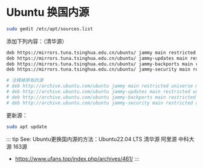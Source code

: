 # Ubuntu 换国内源

```sh
sudo gedit /etc/apt/sources.list
```

添加下列内容：（清华源）

```sh
deb https://mirrors.tuna.tsinghua.edu.cn/ubuntu/ jammy main restricted universe multiverse
deb https://mirrors.tuna.tsinghua.edu.cn/ubuntu/ jammy-updates main restricted universe multiverse
deb https://mirrors.tuna.tsinghua.edu.cn/ubuntu/ jammy-backports main restricted universe multiverse
deb https://mirrors.tuna.tsinghua.edu.cn/ubuntu/ jammy-security main restricted universe multiverse

# 注释掉原有的源
# deb http://archive.ubuntu.com/ubuntu jammy main restricted universe multiverse
# deb http://archive.ubuntu.com/ubuntu jammy-updates main restricted universe multiverse
# deb http://archive.ubuntu.com/ubuntu jammy-backports main restricted universe multiverse
# deb http://archive.ubuntu.com/ubuntu jammy-security main restricted universe multiverse
```

更新源：

```sh
sudo apt update
```

::: tip See: Ubuntu更换国内源的方法：Ubuntu22.04 LTS 清华源 阿里源 中科大源 163源
- https://www.ufans.top/index.php/archives/461/
:::